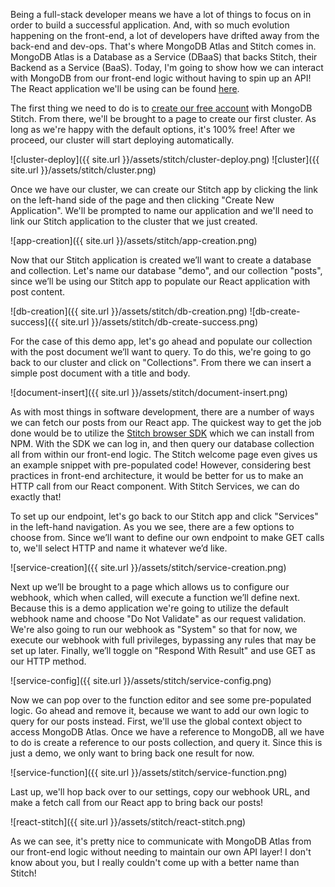 Being a full-stack developer means we have a lot of things to focus on in order to build a successful application. And, with so much evolution happening on the front-end, a lot of developers have drifted away from the back-end and dev-ops. That's where MongoDB Atlas and Stitch comes in. MongoDB Atlas is a Database as a Service (DBaaS) that backs Stitch, their Backend as a Service (BaaS). Today, I'm going to show how we can interact with MongoDB from our front-end logic without having to spin up an API! The React application we'll be using can be found [here](https://github.com/AimeeKnight/React-Stitch).

The first thing we need to do is to [create our free account](https://www.mongodb.com/cloud/stitch) with MongoDB Stitch. From there, we'll be brought to a page to create our first cluster. As long as we're happy with the default options, it's 100% free! After we proceed, our cluster will start deploying automatically.

![cluster-deploy]({{ site.url }}/assets/stitch/cluster-deploy.png)
![cluster]({{ site.url }}/assets/stitch/cluster.png)

Once we have our cluster, we can create our Stitch app by clicking the link on the left-hand side of the page and then clicking "Create New Application". We'll be prompted to name our application and we'll need to link our Stitch application to the cluster that we just created.

![app-creation]({{ site.url }}/assets/stitch/app-creation.png)

Now that our Stitch application is created we’ll want to create a database and collection. Let's name our database "demo", and our collection "posts", since we’ll be using our Stitch app to populate our React application with post content.

![db-creation]({{ site.url }}/assets/stitch/db-creation.png)
![db-create-success]({{ site.url }}/assets/stitch/db-create-success.png)

For the case of this demo app, let's go ahead and populate our collection with the post document we’ll want to query. To do this, we're going to go back to our cluster and click on "Collections". From there we can insert a simple post document with a title and body.

![document-insert]({{ site.url }}/assets/stitch/document-insert.png)

As with most things in software development, there are a number of ways we can fetch our posts from our React app. The quickest way to get the job done would be to utilize the [Stitch browser SDK](https://www.npmjs.com/package/mongodb-stitch-browser-sdk) which we can install from NPM. With the SDK we can log in, and then query our database collection all from within our front-end logic. The Stitch welcome page even gives us an example snippet with pre-populated code! However, considering best practices in front-end architecture, it would be better for us to make an HTTP call from our React component. With Stitch Services, we can do exactly that!

To set up our endpoint, let's go back to our Stitch app and click "Services" in the left-hand navigation. As you we see, there are a few options to choose from. Since we’ll want to define our own endpoint to make GET calls to, we'll select HTTP and name it whatever we’d like.

![service-creation]({{ site.url }}/assets/stitch/service-creation.png)

Next up we’ll be brought to a page which allows us to configure our webhook, which when called, will execute a function we’ll define next. Because this is a demo application we're going to utilize the default webhook name and choose "Do Not Validate" as our request validation. We're also going to run our webhook as "System" so that for now, we execute our webhook with full privileges, bypassing any rules that may be set up later. Finally, we’ll toggle on "Respond With Result" and use GET as our HTTP method.

![service-config]({{ site.url }}/assets/stitch/service-config.png)

Now we can pop over to the function editor and see some pre-populated logic. Go ahead and remove it, because we want to add our own logic to query for our posts instead. First, we'll use the global context object to access MongoDB Atlas. Once we have a reference to MongoDB, all we have to do is create a reference to our posts collection, and query it. Since this is just a demo, we only want to bring back one result for now.

![service-function]({{ site.url }}/assets/stitch/service-function.png)

Last up, we'll hop back over to our settings, copy our webhook URL, and make a fetch call from our React app to bring back our posts!

![react-stitch]({{ site.url }}/assets/stitch/react-stitch.png)

As we can see, it's pretty nice to communicate with MongoDB Atlas from our front-end logic without needing to maintain our own API layer! I don't know about you, but I really couldn't come up with a better name than Stitch!
